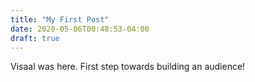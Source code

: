 ```yaml
---
title: "My First Post"
date: 2020-05-06T00:48:53-04:00
draft: true
---
```


Visaal was here. First step towards building an audience!

